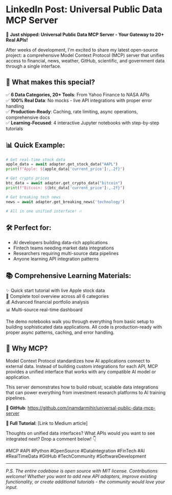 # LinkedIn Post: Universal Public Data MCP Server

🚀 **Just shipped: Universal Public Data MCP Server - Your Gateway to 20+ Real APIs!**

After weeks of development, I'm excited to share my latest open-source project: a comprehensive Model Context Protocol (MCP) server that unifies access to financial, news, weather, GitHub, scientific, and government data through a single interface.

## 🎯 **What makes this special?**

✅ **6 Data Categories, 20+ Tools**: From Yahoo Finance to NASA APIs  
✅ **100% Real Data**: No mocks - live API integrations with proper error handling  
✅ **Production-Ready**: Caching, rate limiting, async operations, comprehensive docs  
✅ **Learning-Focused**: 4 interactive Jupyter notebooks with step-by-step tutorials  

## 📊 **Quick Example**:
```python
# Get real-time stock data
apple_data = await adapter.get_stock_data("AAPL")
print(f"Apple: ${apple_data['current_price']:,.2f}")

# Get crypto prices
btc_data = await adapter.get_crypto_data("bitcoin")
print(f"Bitcoin: ${btc_data['current_price']:,.2f}")

# Get breaking tech news
news = await adapter.get_breaking_news('technology')

# All in one unified interface! 🔥
```

## 🛠️ **Perfect for**:
- AI developers building data-rich applications
- Fintech teams needing market data integrations  
- Researchers requiring multi-source data pipelines
- Anyone learning API integration patterns

## 📚 **Comprehensive Learning Materials**:
✨ Quick start tutorial with live Apple stock data  
🔧 Complete tool overview across all 6 categories  
💰 Advanced financial portfolio analysis  
📊 Multi-source real-time dashboard  

The demo notebooks walk you through everything from basic setup to building sophisticated data applications. All code is production-ready with proper async patterns, caching, and error handling.

## 🌟 **Why MCP?**

Model Context Protocol standardizes how AI applications connect to external data. Instead of building custom integrations for each API, MCP provides a unified interface that works with any compatible AI model or application.

This server demonstrates how to build robust, scalable data integrations that can power everything from investment research platforms to AI training pipelines.

**🔗 GitHub**: https://github.com/inamdarmihir/universal-public-data-mcp-server

**📖 Full Tutorial**: [Link to Medium article]

Thoughts on unified data interfaces? What APIs would you want to see integrated next? Drop a comment below! 👇

#MCP #API #Python #OpenSource #DataIntegration #FinTech #AI #RealTimeData #GitHub #TechCommunity #SoftwareDevelopment

---

*P.S. The entire codebase is open source with MIT license. Contributions welcome! Whether you want to add new API adapters, improve existing functionality, or create additional tutorials - the community would love your input.* 